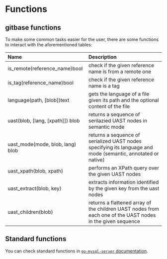 # Functions

## gitbase functions

To make some common tasks easier for the user, there are some functions to interact with the aforementioned tables:

|     Name     |                                               Description                                                                      |
|:-------------|:-------------------------------------------------------------------------------------------------------------------------------|
|is_remote(reference_name)bool| check if the given reference name is from a remote one                                                          |
|is_tag(reference_name)bool| check if the given reference name is a tag                                                                         |
|language(path, [blob])text| gets the language of a file given its path and the optional content of the file                                    |
|uast(blob, [lang, [xpath]]) blob| returns a sequence of serilazied UAST nodes in semantic mode                                                 |
|uast_mode(mode, blob, lang) blob| returns a sequence of serialized UAST nodes specifying its language and mode (semantic, annotated or native) |
|uast_xpath(blob, xpath)| performs an XPath query over the given UAST nodes                                                                     |
|uast_extract(blob, key)| extracts information identified by the given key from the uast nodes                                                  |
|uast_children(blob)| returns a flattened array of the children UAST nodes from each one of the UAST nodes in the given sequence                |

## Standard functions

You can check standard functions in [`go-mysql-server` documentation](https://github.com/src-d/go-mysql-server/tree/e8316f5430855f55b0da4b5c63fc990d75c2c085#custom-functions).
